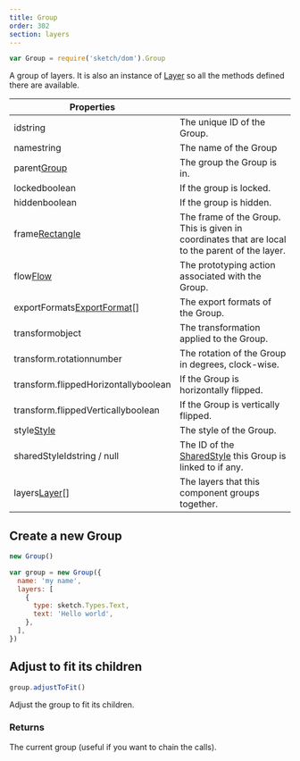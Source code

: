 ```yaml
---
title: Group
order: 302
section: layers
---
```


```javascript
var Group = require('sketch/dom').Group
```

A group of layers. It is also an instance of [Layer](#layer) so all the methods defined there are available.

| Properties                                                                  |                                                                                                 |
| --------------------------------------------------------------------------- | ----------------------------------------------------------------------------------------------- |
| id<span class="arg-type">string</span>                                      | The unique ID of the Group.                                                                     |
| name<span class="arg-type">string</span>                                    | The name of the Group                                                                           |
| parent<span class="arg-type">[Group](#group)</span>                         | The group the Group is in.                                                                      |
| locked<span class="arg-type">boolean</span>                                 | If the group is locked.                                                                         |
| hidden<span class="arg-type">boolean</span>                                 | If the group is hidden.                                                                         |
| frame<span class="arg-type">[Rectangle](#rectangle)</span>                  | The frame of the Group. This is given in coordinates that are local to the parent of the layer. |
| flow<span class="arg-type">[Flow](#flow)</span>                             | The prototyping action associated with the Group.                                               |
| exportFormats<span class="arg-type">[ExportFormat](#export-format)[]</span> | The export formats of the Group.                                                                |
| transform<span class="arg-type">object</span>                               | The transformation applied to the Group.                                                        |
| transform.rotation<span class="arg-type">number</span>                      | The rotation of the Group in degrees, clock-wise.                                               |
| transform.flippedHorizontally<span class="arg-type">boolean</span>          | If the Group is horizontally flipped.                                                           |
| transform.flippedVertically<span class="arg-type">boolean</span>            | If the Group is vertically flipped.                                                             |
| style<span class="arg-type">[Style](#style)</span>                          | The style of the Group.                                                                         |
| sharedStyleId<span class="arg-type">string / null</span>                    | The ID of the [SharedStyle](#shared-style) this Group is linked to if any.                      |
| layers<span class="arg-type">[Layer](#layer)[]</span>                       | The layers that this component groups together.                                                 |

## Create a new Group

```javascript
new Group()
```

```javascript
var group = new Group({
  name: 'my name',
  layers: [
    {
      type: sketch.Types.Text,
      text: 'Hello world',
    },
  ],
})
```

## Adjust to fit its children

```javascript
group.adjustToFit()
```

Adjust the group to fit its children.

### Returns

The current group (useful if you want to chain the calls).
